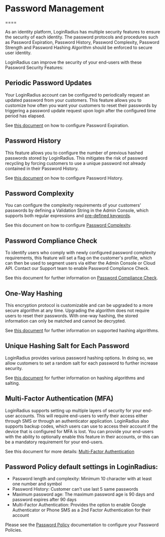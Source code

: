 # Password Management
====

As an identity platform, LoginRadius has multiple security features to ensure the security of each identity. The password protocols and procedures such as Password Expiration, Password History, Password Complexity, Password Strength and  Password Hashing Algorithm should be enforced to secure user identity.

LoginRadius can improve the security of your end-users with these Password Security Features:

## Periodic Password Updates
Your LoginRadius account can be configured to periodically request an updated password from your customers. This feature allows you to customize how often you want your customers to reset their passwords by triggering a password update request upon login after the configured time period has elapsed.

See [this document](https://www.loginradius.com/docs/api/v2/admin-console/platform-security/password-policy) on how to configure Password Expiration.

## Password History
This feature allows you to configure the number of previous hashed passwords stored by LoginRadius. This mitigates the risk of password recycling by forcing customers to use a unique password not already contained in their Password History.

See [this document](https://www.loginradius.com/docs/api/v2/admin-console/platform-security/password-policy) on how to configure Password History.

## Password Complexity

You can configure the complexity requirements of your customers' passwords by defining a Validation String in the Admin Console, which supports both regular expressions and [pre-defined keywords](https://www.loginradius.com/docs/api/v2/deployment/js-libraries/javascript-hooks#customvalidationhook150).

See this document on how to configure [Password Complexity](https://www.loginradius.com/docs/api/v2/admin-console/platform-security/password-policy#passwordcomplexity2).

## Password Compliance Check
To identify users who comply with newly configured password complexity requirements, this feature will set a flag on the customer's profile, which can then be used to segment users via either the Admin Console or Cloud API. Contact our Support team to enable Password Compliance Check.

See this document for further information on [Password Compliance Check](https://www.loginradius.com/docs/api/v2/customer-identity-api/advanced-api-usage#passwordcompliancecheck3).

## One-Way Hashing
This encryption protocol is customizable and can be upgraded to a more secure algorithm at any time. Upgrading the algorithm does not require users to reset their passwords. With one-way hashing, the stored information can only be matched and cannot be decrypted.

See [this document](https://www.loginradius.com/docs/security/platform-security/cryptographic-hashing-algorithms/) for further information on supported hashing algorithms.

## Unique Hashing Salt for Each Password
LoginRadius provides various password hashing options. In doing so, we allow customers to set a random salt for each password to further increase security.

See [this document](https://www.loginradius.com/docs/security/platform-security/cryptographic-hashing-algorithms/) for further information on hashing algorithms and salting.

## Multi-Factor Authentication (MFA)
LoginRadius supports setting up multiple layers of security for your end-user accounts. This will require end-users to verify their access either through SMS or through an authenticator application. LoginRadius also supports backup codes, which users can use to access their account if the device that is configured for MFA is lost. You can provide your end-users with the ability to optionally enable this feature in their accounts, or this can be a mandatory requirement for your end-users.

See this document for more details: [Multi-Factor Authentication](https://www.loginradius.com/docs/api/v2/dashboard/platform-security/multi-factor-auth)

## Password Policy default settings in LoginRadius:
* Password length and complexity: Minimum 10 character with at least one number and symbol
* Password History: Customer can't use last 5 same passwords
* Maximum password age: The maximum password age is 90 days and password expires after 90 days
* Multi-Factor Authentication: Provides the option to enable Google Authenticator or Phone SMS as a 2nd Factor Authentication for their account

Please see the [Password Policy](https://www.loginradius.com/docs/api/v2/dashboard/password-policy) documentation to configure your Password Policies.
